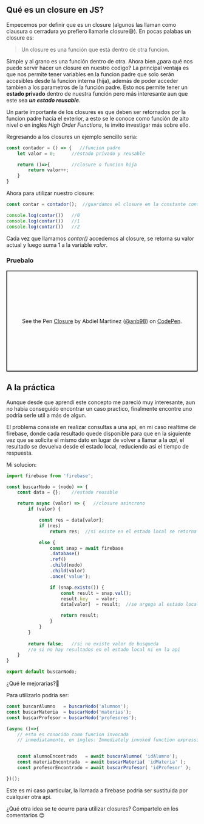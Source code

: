 ## Qué es un closure en JS?
Empecemos por definir que es un closure (algunos las llaman como clausura o cerradura yo prefiero llamarle closure😅). En pocas palabas un closure es:
> Un closure es una función que está dentro de otra funcion.

Simple y al grano es una función dentro de otra. Ahora bien ¿para qué nos puede servir hacer un closure en nuestro codigo? La principal ventaja es que nos permite tener variables en la funcion padre que solo serán accesibles desde la funcion interna (hija), además de poder acceder tambien a los parametros de la función padre. Esto nos permite tener un **estado privado** dentro de nuestra función pero más interesante aun que este sea ***un estado reusable***.

Un parte importante de los closures es que deben ser retornados por la funcion padre hacia el exterior, a esto se le conoce como función de alto nivel o en inglés *High Order Functions*, te invito investigar más sobre ello.

Regresando a los closures un ejemplo sencillo seria:

```js
const contador = () => {   //funcion padre
    let valor = 0;      //estado privado y reusable

    return ()=>{        //closure o funcion hija
        return valor++;
    }
}
```

Ahora para utilizar nuestro closure:

```js
const contar = contador();  //guardamos el closure en la constante contar

console.log(contar())   //0
console.log(contar())   //1
console.log(contar())   //2
```

Cada vez que llamamos *contar()* accedemos al closure, se retorna su valor actual y luego suma 1 a la variable *valor*.

### Pruebalo
<p class="codepen" data-height="265" data-theme-id="dark" data-default-tab="js,result" data-user="anb98" data-slug-hash="bGbXgJG" style="height: 265px; box-sizing: border-box; display: flex; align-items: center; justify-content: center; border: 2px solid; margin: 1em 0; padding: 1em;" data-pen-title="Closure">
  <span>See the Pen <a href="https://codepen.io/anb98/pen/bGbXgJG">
  Closure</a> by Abdiel Martinez (<a href="https://codepen.io/anb98">@anb98</a>)
  on <a href="https://codepen.io">CodePen</a>.</span>
</p>
<script async src="https://static.codepen.io/assets/embed/ei.js"></script>

## A la práctica
Aunque desde que aprendí este concepto me pareció muy interesante, aun no habia conseguido encontrar un caso practico, finalmente encontre uno podria serle util a más de algun.

El problema consiste en realizar consultas a una api, en mi caso realtime de firebase, donde cada resultado quede disponible para que en la siguiente vez que se solicite el mismo dato en lugar de volver a llamar a la *api*, el resultado se devuelva desde el estado local, reduciendo asi el tiempo de respuesta.

Mi solucion:

```js
import firebase from 'firebase';

const buscarNodo = (nodo) => {
    const data = {};    //estado reusable

    return async (valor) => {   //closure asincrono
        if (valor) {

            const res = data[valor];
            if (res)    
                return res;  //si existe en el estado local se retorna

            else {
                const snap = await firebase
                .database()
                .ref()
                .child(nodo)
                .child(valor)
                .once('value');

                if (snap.exists()) {
                    const result = snap.val();
                    result.key   = valor;
                    data[valor]  = result;  //se argega al estado local

                    return result;  
                }
            }
        }
        
        return false;   //si no existe valor de busqueda 
        //o si no hay resultados en el estado local ni en la api
    }
}

export default buscarNodo;
```
¿Qué le mejorarias?🤔

Para utilizarlo podria  ser:
```js
const buscarAlumno   = buscarNodo('alumnos');
const buscarMateria  = buscarNodo('materias');
const buscarProfesor = buscarNodo('profesores');

(async ()=>{  
    // esto es conocido como funcion invocada 
    // inmediatamente, en ingles: Immediately invoked function expression (IIFE)


    const alumnoEncontrado   = await buscarAlumno( 'idAlumno');
    const materiaEncontrada  = await buscarMateria( 'idMateria' );
    const profesorEncontrado = await buscarProfesor( 'idProfesor' );

})();
```

Este es mi caso particular, la llamada a firebase podria ser sustituida por cualquier otra api.

¿Qué otra idea se te ocurre para utilizar closures?
Compartelo en los comentarios 😊